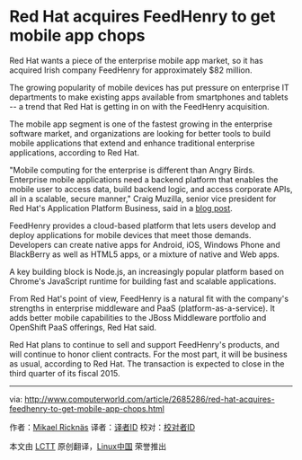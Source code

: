Red Hat acquires FeedHenry to get mobile app chops
================================================================================
Red Hat wants a piece of the enterprise mobile app market, so it has acquired Irish company FeedHenry for approximately $82 million. 

The growing popularity of mobile devices has put pressure on enterprise IT departments to make existing apps available from smartphones and tablets -- a trend that Red Hat is getting in on with the FeedHenry acquisition.

The mobile app segment is one of the fastest growing in the enterprise software market, and organizations are looking for better tools to build mobile applications that extend and enhance traditional enterprise applications, according to Red Hat.

"Mobile computing for the enterprise is different than Angry Birds. Enterprise mobile applications need a backend platform that enables the mobile user to access data, build backend logic, and access corporate APIs, all in a scalable, secure manner," Craig Muzilla, senior vice president for Red Hat's Application Platform Business, said in a [blog post][1]. 

FeedHenry provides a cloud-based platform that lets users develop and deploy applications for mobile devices that meet those demands. Developers can create native apps for Android, iOS, Windows Phone and BlackBerry as well as HTML5 apps, or a mixture of native and Web apps.

A key building block is Node.js, an increasingly popular platform based on Chrome's JavaScript runtime for building fast and scalable applications.

From Red Hat's point of view, FeedHenry is a natural fit with the company's strengths in enterprise middleware and PaaS (platform-as-a-service). It adds better mobile capabilities to the JBoss Middleware portfolio and OpenShift PaaS offerings, Red Hat said.

Red Hat plans to continue to sell and support FeedHenry's products, and will continue to honor client contracts. For the most part, it will be business as usual, according to Red Hat. The transaction is expected to close in the third quarter of its fiscal 2015.

--------------------------------------------------------------------------------

via: http://www.computerworld.com/article/2685286/red-hat-acquires-feedhenry-to-get-mobile-app-chops.html

作者：[Mikael Ricknäs][a]
译者：[译者ID](https://github.com/译者ID)
校对：[校对者ID](https://github.com/校对者ID)

本文由 [LCTT](https://github.com/LCTT/TranslateProject) 原创翻译，[Linux中国](http://linux.cn/) 荣誉推出

[a]:http://www.computerworld.com/author/Mikael-Rickn%C3%A4s/
[1]:http://www.redhat.com/en/about/blog/its-time-go-mobile

